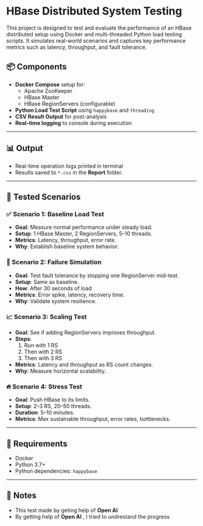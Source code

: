 # HBase Distributed System Testing

This project is designed to test and evaluate the performance of an HBase distributed setup using Docker and multi-threaded Python load testing scripts. It simulates real-world scenarios and captures key performance metrics such as latency, throughput, and fault tolerance.

## 📦 Components

- **Docker Compose** setup for:
  - Apache ZooKeeper
  - HBase Master
  - HBase RegionServers (configurable)
- **Python Load Test Script** using `happybase` and `threading`
- **CSV Result Output** for post-analysis
- **Real-time logging** to console during execution

---


## 📊 Output

- Real-time operation logs printed in terminal
- Results saved to `*.csv` in the **Report** folder.

---

## 🧪 Tested Scenarios

### ✅ Scenario 1: Baseline Load Test

- **Goal**: Measure normal performance under steady load.
- **Setup**: 1 HBase Master, 2 RegionServers, 5–10 threads.
- **Metrics**: Latency, throughput, error rate.
- **Why**: Establish baseline system behavior.

### 🔧 Scenario 2: Failure Simulation

- **Goal**: Test fault tolerance by stopping one RegionServer mid-test.
- **Setup**: Same as baseline.
- **How**: After 30 seconds of load
- **Metrics**: Error spike, latency, recovery time.
- **Why**: Validate system resilience.

### 📈 Scenario 3: Scaling Test

- **Goal**: See if adding RegionServers improves throughput.
- **Steps**:
  1. Run with 1 RS
  2. Then with 2 RS
  3. Then with 3 RS
- **Metrics**: Latency and throughput as RS count changes.
- **Why**: Measure horizontal scalability.

### 🔥 Scenario 4: Stress Test

- **Goal**: Push HBase to its limits.
- **Setup**: 2–3 RS, 20–50 threads.
- **Duration**: 5–10 minutes.
- **Metrics**: Max sustainable throughput, error rates, bottlenecks.

---

## 📌 Requirements

- Docker
- Python 3.7+
- Python dependencies: `happybase`

---

## 🧠 Notes

- This test made by geting help of **Open AI**
- By getting help of **Open AI** , I tried to undrestand the progress
